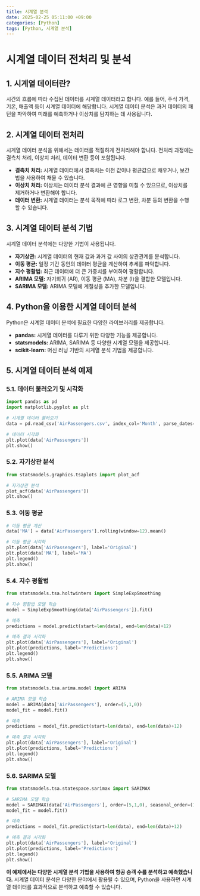 ```yaml
---
title: 시계열 분석
date: 2025-02-25 05:11:00 +09:00
categories: [Python]
tags: [Python, 시계열 분석]
---
```

# 시계열 데이터 전처리 및 분석

## 1. 시계열 데이터란?

시간의 흐름에 따라 수집된 데이터를 시계열 데이터라고 합니다. 예를 들어, 주식 가격, 기온, 매출액 등이 시계열 데이터에 해당합니다. 시계열 데이터 분석은 과거 데이터의 패턴을 파악하여 미래를 예측하거나 이상치를 탐지하는 데 사용됩니다.

## 2. 시계열 데이터 전처리

시계열 데이터 분석을 위해서는 데이터를 적절하게 전처리해야 합니다. 전처리 과정에는 결측치 처리, 이상치 처리, 데이터 변환 등이 포함됩니다.

* **결측치 처리:** 시계열 데이터에서 결측치는 이전 값이나 평균값으로 채우거나, 보간법을 사용하여 채울 수 있습니다.
* **이상치 처리:** 이상치는 데이터 분석 결과에 큰 영향을 미칠 수 있으므로, 이상치를 제거하거나 변환해야 합니다.
* **데이터 변환:** 시계열 데이터는 분석 목적에 따라 로그 변환, 차분 등의 변환을 수행할 수 있습니다.

## 3. 시계열 데이터 분석 기법

시계열 데이터 분석에는 다양한 기법이 사용됩니다.

* **자기상관:** 시계열 데이터의 현재 값과 과거 값 사이의 상관관계를 분석합니다.
* **이동 평균:** 일정 기간 동안의 데이터 평균을 계산하여 추세를 파악합니다.
* **지수 평활법:** 최근 데이터에 더 큰 가중치를 부여하여 평활합니다.
* **ARIMA 모델:** 자기회귀 (AR), 이동 평균 (MA), 차분 (I)을 결합한 모델입니다.
* **SARIMA 모델:** ARIMA 모델에 계절성을 추가한 모델입니다.

## 4. Python을 이용한 시계열 데이터 분석

Python은 시계열 데이터 분석에 필요한 다양한 라이브러리를 제공합니다.

* **pandas:** 시계열 데이터를 다루기 위한 다양한 기능을 제공합니다.
* **statsmodels:** ARIMA, SARIMA 등 다양한 시계열 모델을 제공합니다.
* **scikit-learn:** 머신 러닝 기반의 시계열 분석 기법을 제공합니다.


## 5. 시계열 데이터 분석 예제

### 5.1. 데이터 불러오기 및 시각화

```python
import pandas as pd
import matplotlib.pyplot as plt

# 시계열 데이터 불러오기
data = pd.read_csv('AirPassengers.csv', index_col='Month', parse_dates=True)

# 데이터 시각화
plt.plot(data['AirPassengers'])
plt.show()
```

### 5.2. 자기상관 분석

```python
from statsmodels.graphics.tsaplots import plot_acf

# 자기상관 분석
plot_acf(data['AirPassengers'])
plt.show()
```

### 5.3. 이동 평균

```python
# 이동 평균 계산
data['MA'] = data['AirPassengers'].rolling(window=12).mean()

# 이동 평균 시각화
plt.plot(data['AirPassengers'], label='Original')
plt.plot(data['MA'], label='MA')
plt.legend()
plt.show()
```

### 5.4. 지수 평활법

```python
from statsmodels.tsa.holtwinters import SimpleExpSmoothing

# 지수 평활법 모델 학습
model = SimpleExpSmoothing(data['AirPassengers']).fit()

# 예측
predictions = model.predict(start=len(data), end=len(data)+12)

# 예측 결과 시각화
plt.plot(data['AirPassengers'], label='Original')
plt.plot(predictions, label='Predictions')
plt.legend()
plt.show()
```

### 5.5. ARIMA 모델

```python
from statsmodels.tsa.arima.model import ARIMA

# ARIMA 모델 학습
model = ARIMA(data['AirPassengers'], order=(5,1,0))
model_fit = model.fit()

# 예측
predictions = model_fit.predict(start=len(data), end=len(data)+12)

# 예측 결과 시각화
plt.plot(data['AirPassengers'], label='Original')
plt.plot(predictions, label='Predictions')
plt.legend()
plt.show()
```

### 5.6. SARIMA 모델

```python
from statsmodels.tsa.statespace.sarimax import SARIMAX

# SARIMA 모델 학습
model = SARIMAX(data['AirPassengers'], order=(5,1,0), seasonal_order=(1,1,0,12))
model_fit = model.fit()

# 예측
predictions = model_fit.predict(start=len(data), end=len(data)+12)

# 예측 결과 시각화
plt.plot(data['AirPassengers'], label='Original')
plt.plot(predictions, label='Predictions')
plt.legend()
plt.show()
```

**이 예제에서는 다양한 시계열 분석 기법을 사용하여 항공 승객 수를 분석하고 예측했습니다.** 시계열 데이터 분석은 다양한 분야에서 활용될 수 있으며, Python을 사용하면 시계열 데이터를 효과적으로 분석하고 예측할 수 있습니다.